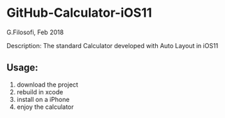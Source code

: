 # GitHub-Calculator-iOS11
G.Filosofi, Feb 2018

Description: The standard Calculator developed with Auto Layout in iOS11
## Usage:
  1. download the project
  2. rebuild in xcode
  3. install on a iPhone
  4. enjoy the calculator
